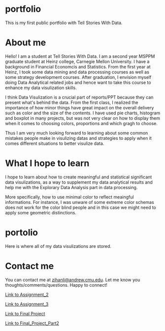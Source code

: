 # portfolio
This is my first public portfolio with Tell Stories With Data.

# About me
Hello! I am a student at Tell Stories With Data. I am a second year MSPPM graduate student at Heinz college, Carnegie Mellon University. I have a background in Financial Economcis and Statistics. From the first year at Heinz, I took some data mining and data processing courses as well as some strategy development courses. After graduation, I envision myself doing Data Analytical related jobs and hence want to take this course to enhance my data visulization skills. 

I think Data Visulization is a crucial part of reports/PPT because they can present what's behind the data. From the first class, I realized the importance of how minor things have great impact on the overall delivery such as color and the size of the contents. I have used pie charts, histogram and boxplot in many projects, but was not very clear on how to display them when it comes to choosing colors, proportions and which gragh to choose. 

Thus I am very much looking forward to learning about some common mistakes people make in visulizing datas and strategies to apply when it comes different situations to better visulize data. 

# What I hope to learn
I hope to learn about how to create meaningful and statistical significant data visulizations, as a way to supplement my data analytical results and help me with the Explorary Data Analysis part in data processing. 

More specifically, how to use minimal color to reflect meaingful informations. For instance, I was unware of some extreme color schemas does not work for the color blind people and in this case we might need to apply some geometric distinctions. 

# portolio
Here is where all of my data visulizations are stored. 

# Contact me
You can contact me at zihanli@andrew.cmu.edu. Let me know you thoughts/comments/questions. Happy to connect!

[Link to Assignment_2](/Assignment_2.md)

[Link to Assignment_3](/Assignment_3.md)

[Link to Final Project](/Final_Project_Part1_ZihanLi.md)

[Link to Final_Project_Part2](/FinalProject_Part2.md)
